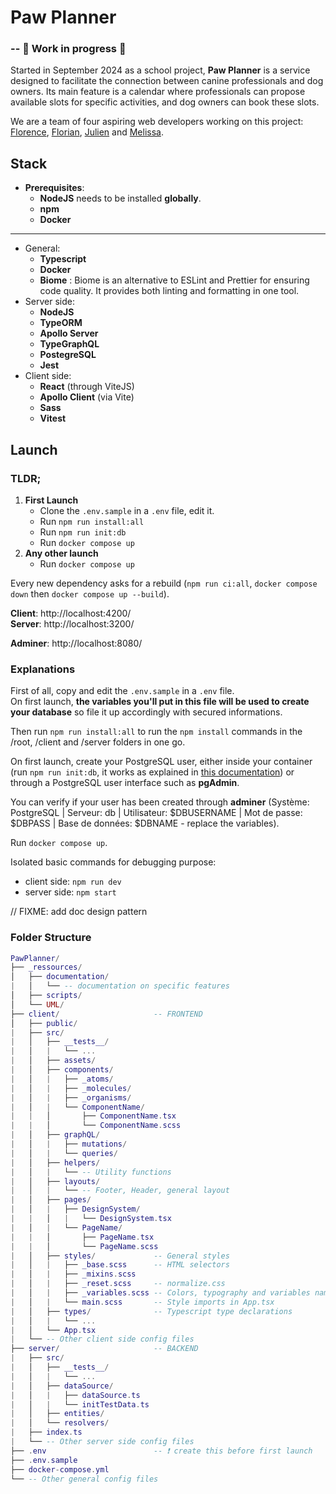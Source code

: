 # Paw Planner

### -- 🚧 Work in progress 🚧

Started in September 2024 as a school project, **Paw Planner** is a service designed to facilitate the connection between canine professionals and dog owners. Its main feature is a calendar where professionals can propose available slots for specific activities, and dog owners can book these slots.

We are a team of four aspiring web developers working on this project: [Florence](https://github.com/FlorenceBuchelet), [Florian](https://github.com/Dolpheus89), [Julien](https://github.com/Carcali) and [Melissa](https://github.com/Melprcllr).

## Stack
- **Prerequisites**:
    - **NodeJS** needs to be installed **globally**.
    - **npm**
    - **Docker**
___

- General:
    - **Typescript**
    - **Docker**
    - **Biome** : Biome is an alternative to ESLint and Prettier for ensuring code quality. It provides both linting and formatting in one tool.
- Server side:
    - **NodeJS**
    - **TypeORM**
    - **Apollo Server**
    - **TypeGraphQL**
    - **PostegreSQL**
    - **Jest**
- Client side:
    - **React** (through ViteJS)
    - **Apollo Client** (via Vite)
    - **Sass**
    - **Vitest**

## Launch

### TLDR;
1. **First Launch**
    - Clone the `.env.sample` in a `.env` file, edit it.
    - Run `npm run install:all`
    - Run `npm run init:db`
    - Run `docker compose up`
2. **Any other launch**
    - Run `docker compose up`

Every new dependency asks for a rebuild (`npm run ci:all`, `docker compose down` then `docker compose up --build`).

**Client**: http://localhost:4200/ </br>
**Server**: http://localhost:3200/

**Adminer**: http://localhost:8080/

### Explanations

First of all, copy and edit the `.env.sample` in a `.env` file. <br>
On first launch, **the variables you'll put in this file will be used to create your database** so file it up accordingly with secured informations.

Then run `npm run install:all` to run the `npm install` commands in the /root, /client and /server folders in one go. 

On first launch, create your PostgreSQL user, either inside your container (run `npm run init:db`, it works as explained in [this documentation](./_ressources/documentation/Database_initialization.md)) or through a PostgreSQL user interface such as **pgAdmin**.

You can verify if your user has been created through **adminer** (Système: PostgreSQL | Serveur: db | Utilisateur: $DBUSERNAME | Mot de passe: $DBPASS | Base de données: $DBNAME - replace the variables).

Run `docker compose up`.

Isolated basic commands for debugging purpose: 
- client side: `npm run dev`
- server side: `npm start`

// FIXME: add doc design pattern

### Folder Structure

```lua (aesthetic use, not actual lua)
PawPlanner/
├── _ressources/
│   ├── documentation/
|   │   └── -- documentation on specific features
│   ├── scripts/
│   └── UML/
├── client/                     -- FRONTEND
│   ├── public/
|   ├── src/
|   │   ├── __tests__/
|   │   |   └── ...
|   │   ├── assets/
|   │   ├── components/
|   │   |   ├── _atoms/
|   │   |   ├── _molecules/
|   │   |   ├── _organisms/
|   │   |   └── ComponentName/
|   |   │       ├── ComponentName.tsx
|   |   │       └── ComponentName.scss
|   │   ├── graphQL/
|   │   |   ├── mutations/
|   │   |   └── queries/
|   │   ├── helpers/
|   │   |   └── -- Utility functions
|   │   ├── layouts/
|   │   |   └── -- Footer, Header, general layout
|   │   ├── pages/
|   │   |   ├── DesignSystem/
|   |   │   |   └── DesignSystem.tsx
|   │   |   └── PageName/
|   |   │       ├── PageName.tsx
|   |   │       └── PageName.scss
|   │   ├── styles/             -- General styles
|   │   |   ├── _base.scss      -- HTML selectors
|   │   |   ├── _mixins.scss
|   │   |   ├── _reset.scss     -- normalize.css
|   │   |   ├── _variables.scss -- Colors, typography and variables naming
|   │   |   └── main.scss       -- Style imports in App.tsx
|   │   ├── types/              -- Typescript type declarations
|   │   |   └── ...
|   │   └── App.tsx
|   └── -- Other client side config files
├── server/                     -- BACKEND
|   ├── src/
|   │   ├── __tests__/
|   │   |   └── ...
|   │   ├── dataSource/
|   │   |   ├── dataSource.ts
|   │   |   └── initTestData.ts
|   │   ├── entities/
|   │   └── resolvers/
|   ├── index.ts          
|   └── -- Other server side config files
├── .env                        -- ❗ create this before first launch
├── .env.sample
├── docker-compose.yml
└── -- Other general config files
```
